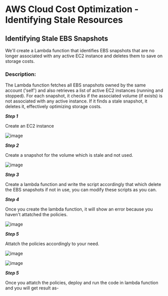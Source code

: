 # AWS Cloud Cost Optimization - Identifying Stale Resources

## Identifying Stale EBS Snapshots

 We'll create a Lambda function that identifies EBS snapshots that are no longer associated with any active EC2 instance and deletes them to save on storage costs.

### Description:

The Lambda function fetches all EBS snapshots owned by the same account ('self') and also retrieves a list of active EC2 instances (running and stopped). For each snapshot, it checks if the associated volume (if exists) is not associated with any active instance. If it finds a stale snapshot, it deletes it, effectively optimizing storage costs.

***Step 1***


Create an EC2 instance

![image](https://github.com/user-attachments/assets/9e5f70a6-872b-4fd5-bb8b-54b210124b7d)

***Step 2***

Create a snapshot for the volume which is stale and not used.


![image](https://github.com/user-attachments/assets/99c53b85-2708-4333-b3a9-4f1b2a765919)

***Step 3***

Create a lambda function and write the script accordingly that which delete the EBS snapshots if not in use, you can modify these scripts as you can.

***Step 4***

Once you create the lambda function, it will show an error because you haven't attatched the policies.

![image](https://github.com/user-attachments/assets/ca2fc1c0-4ae1-41e3-a714-27cac00e6b25)


***Step 5***

Attatch the policies accordingly to your need.

![image](https://github.com/user-attachments/assets/05e4d5fe-eb22-4a27-8314-c5eb8a0dafe8)


![image](https://github.com/user-attachments/assets/967409b3-d9c3-48d2-8724-73091c579c98)


***Step 5***

Once you attatch the policies, deploy and run the code in lambda function and you will get result as-


















